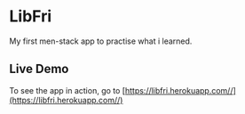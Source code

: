 # LibFri

My first men-stack app to practise what i learned.

## Live Demo

To see the app in action, go to [https://libfri.herokuapp.com//](https://libfri.herokuapp.com//)
